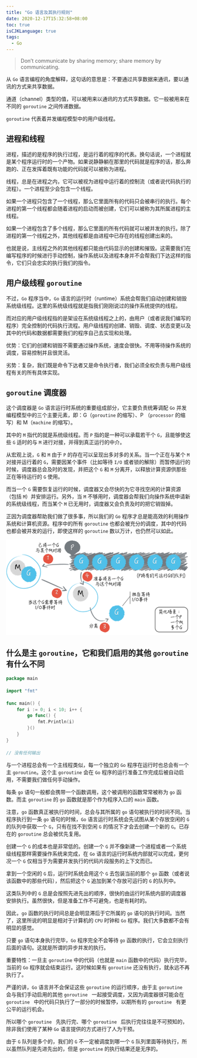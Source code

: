```yaml
---
title: "Go 语言及其执行规则"
date: 2020-12-17T15:32:58+08:00
toc: true
isCJKLanguage: true
tags: 
  - Go
---
```


> Don’t communicate by sharing memory; share memory by communicating.

从 `Go` 语言编程的角度解释，这句话的意思是：不要通过共享数据来通讯，要以通讯的方式来共享数据。

通道（channel）类型的值，可以被用来以通讯的方式共享数据。它一般被用来在不同的 `goroutine` 之间传递数据。

`goroutine` 代表着并发编程模型中的用户级线程。

## 进程和线程

进程，描述的是程序的执行过程，是运行着的程序的代表。换句话说，一个进程就是某个程序运行时的一个产物。如果说静静躺在那里的代码就是程序的话，那么奔跑的、正在发挥着既有功能的代码就可以被称为进程。

线程，总是在进程之内，它可以被视为进程中运行着的控制流（或者说代码执行的流程）。一个进程至少会包含一个线程。

如果一个进程只包含了一个线程，那么它里面所有的代码只会被串行的执行。每个进程的第一个线程都会随着进程的启动而被创建，它们可以被称为其所属进程的主线程。

如果一个进程包含了多个线程，那么它里面的所有代码就可以被并发的执行。除了进程的第一个线程之外，其他线程都是由进程中已存在的线程创建出来的。

也就是说，主线程之外的其他线程都只能由代码显示的创建和摧毁。这需要我们在编写程序的时候进行手动控制，操作系统以及进程本身并不会帮我们下达这样的指令，它们只会忠实的执行我们的指令。

## 用户级线程 `goroutine`

不过，`Go` 程序当中，`Go` 语言的运行时（runtime）系统会帮我们自动创建和销毁系统级线程。这里的系统级线程就是指我们刚刚说过的操作系统提供的线程。

而对应的用户级线程指的是架设在系统级线程之上的，由用户（或者说我们编写的程序）完全控制的代码执行流程。用户级线程的创建、销毁、调度、状态变更以及其中的代码和数据都需要我们的程序自己去实现和处理。

优势：它们的创建和销毁不需要通过操作系统，速度会很快。不用等待操作系统的调度，容易控制并且很灵活。

劣势：复杂，我们既是命令下达者又是命令执行者，我们必须全权负责与用户级线程有关的所有具体实现。

## `goroutine` 调度器

这个调度器是 `Go` 语言运行时系统的重要组成部分，它主要负责统筹调配 `Go` 并发编程模型中的三个主要元素，即：G（`goroutine` 的缩写）、P （`processor` 的缩写）和 M（`machine` 的缩写）。

其中的 `M` 指代的就是系统级线程。而 `P` 指的是一种可以承载若干个 `G`，且能够使这些 `G` 适时的与 `M` 进行对接，并得到真正运行的中介。

从宏观上说，`G` 和 `M` 由于 `P` 的存在可以呈现出多对多的关系。当一个正在与某个 `M` 对接并运行着的 `G`，需要因某个事件（比如等待 `I/O` 或者锁的解除）而暂停运行的时候，调度器总会及时的发现，并把这个 `G` 和 `M` 分离开，以释放计算资源供那些正在等待运行的 `G` 使用。

而当一个 `G` 需要恢复运行的时候，调度器又会尽快的为它寻找空闲的计算资源（包括 `M`）并安排运行。另外，当 `M` 不够用时，调度器会帮我们向操作系统申请新的系统级线程，而当某个 `M` 已无用时，调度器又会负责及时的把它销毁掉。

正因为调度器帮助我们做了很多事，所以我们的 `Go` 程序才总是能高效的利用操作系统和计算机资源。程序中的所有 `goroutine` 也都会被充分的调度，其中的代码也都会被并发的运行，即使这样的 `goroutine` 数以万计，也仍然可以如此。 

![](./image/9ea14f68ffbcde373ddb61e186695d7d.png)

## 什么是主 `goroutine`，它和我们启用的其他 `goroutine` 有什么不同

```go
package main

import "fmt"

func main() {
	for i := 0; i < 10; i++ {
		go func() {
			fmt.Println(i)
		}()
	}
}

// 没有任何输出
```

与一个进程总会有一个主线程类似，每一个独立的 `Go` 程序在运行时也总会有一个主 `goroutine`。这个主 `goroutine` 会在 `Go` 程序的运行准备工作完成后被自动启用，不需要我们做任何手动操作。

每条 `go` 语句一般都会携带一个函数调用，这个被调用的函数常常被称为 `go` 函数。而主 `goroutine` 的 `go` 函数就是那个作为程序入口的 `main` 函数。

注意，`go` 函数真正被执行的时间，总会与其所属的 `go` 语句被执行的时间不同。当程序执行到一条 `go` 语句的时候，`Go` 语言运行时系统会先试图从某个存放空闲的 `G` 的队列中获取一个 `G`，只有在找不到空闲 `G` 的情况下才会去创建一个新的 `G`。已存在的 `goroutine` 总会被优先复用。

创建一个 `G` 的成本也是非常低的。创建一个 `G` 并不像新建一个进程或者一个系统级线程那样需要操作系统来完成，在 `Go` 语言的运行时系统内部就可以完成，更何况一个 `G` 仅相当于为需要并发执行的代码片段服务的上下文而已。

拿到一个空闲的 `G` 后，运行时系统会用这个 `G` 去包装当前的那个 `go` 函数（或者说该函数中的那些代码），然后把这个 `G` 追加到某个存放可运行的 `G` 的队列中。

这类队列中的 `G` 总是会按照先进先出的顺序，很快的由运行时系统内部的调度器安排执行。虽然很快，但是准备工作不可避免，也是有耗时的。

因此，`go` 函数的执行时间总是会明显滞后于它所属的 `go` 语句的执行时间。当然了，这里所说的明显是相对于计算机的 `CPU` 时钟和 `Go` 程序。我们大多数都不会有明显的感觉。

只要 `go` 语句本身执行完毕，`Go` 程序完全不会等待 `go` 函数的执行，它会立刻执行后面的语句。这就是所谓的异步并发的执行。

重要特性：一旦主 `goroutine` 中的代码（也就是 `main` 函数中的代码）执行完毕，当前的 `Go` 程序就会结束运行。这时候如果有 `goroutine` 还没有执行，就永远不再执行了。

严谨的讲，`Go` 语言并不会保证这些 `goroutine` 的运行顺序，由于主 `goroutine ` 会与我们手动启用的其他 `goroutine ` 一起接受调度，又因为调度器很可能会在 `goroutine ` 中的代码只执行了一部分的时候暂停，以期所有的 `goroutine ` 有更公平的运行机会。

所以哪个 `goroutine ` 先执行完、哪个 `goroutine ` 后执行完往往是不可预知的，除非我们使用了某种 `Go` 语言提供的方式进行了人为干预。

由于 `G` 队列是多个的，我们的 `G` 不一定被调度到哪一个 `G` 队列里面等待执行，所以虽然队列是先进先出的，但是 `goroutine` 的执行结果还是无序的。